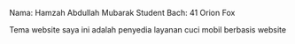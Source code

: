 Nama: Hamzah Abdullah Mubarak
Student Bach: 41 Orion Fox

Tema website saya ini adalah penyedia layanan cuci mobil berbasis website 
